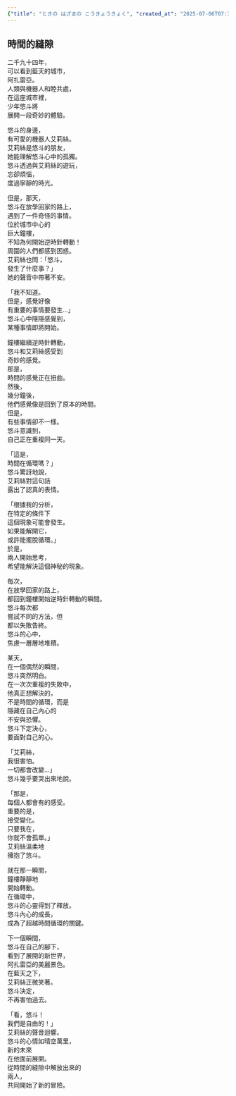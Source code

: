 ```yaml
---
{"title": "ときの はざまの こうきょうきょく", "created_at": "2025-07-06T07:11:10.529482+09:00", "pattern_id": 4, "pattern_name": "ループ脱出型", "year": 2094}
---
```


## 時間的縫隙

二千九十四年，  
可以看到藍天的城市，  
阿扎雷亞。  
人類與機器人和睦共處，  
在這座城市裡，  
少年悠斗將  
展開一段奇妙的體驗。

悠斗的身邊，  
有可愛的機器人艾莉絲。  
艾莉絲是悠斗的朋友，  
她能理解悠斗心中的孤獨。  
悠斗透過與艾莉絲的遊玩，  
忘卻煩惱，  
度過寧靜的時光。

但是，那天，  
悠斗在放學回家的路上，  
遇到了一件奇怪的事情。  
位於城市中心的  
巨大鐘樓，  
不知為何開始逆時針轉動！  
周圍的人們都感到困惑。  
艾莉絲也問：「悠斗，  
發生了什麼事？」  
她的聲音中帶著不安。

「我不知道。  
但是，感覺好像  
有重要的事情要發生…」  
悠斗心中隱隱感覺到，  
某種事情即將開始。

鐘樓繼續逆時針轉動，  
悠斗和艾莉絲感受到  
奇妙的感覺。  
那是，  
時間的感覺正在扭曲。  
然後，  
幾分鐘後，  
他們感覺像是回到了原本的時間。  
但是，  
有些事情卻不一樣。  
悠斗意識到，  
自己正在重複同一天。

「這是，  
時間在循環嗎？」  
悠斗驚訝地說，  
艾莉絲對這句話  
露出了認真的表情。

「根據我的分析，  
在特定的條件下  
這個現象可能會發生。  
如果能解開它，  
或許能擺脫循環。」  
於是，  
兩人開始思考，  
希望能解決這個神秘的現象。

每次，  
在放學回家的路上，  
都回到鐘樓開始逆時針轉動的瞬間。  
悠斗每次都  
嘗試不同的方法，但  
都以失敗告終。  
悠斗的心中，  
焦慮一層層地堆積。

某天，  
在一個偶然的瞬間，  
悠斗突然明白。  
在一次次重複的失敗中，  
他真正想解決的，  
不是時間的循環，而是  
隱藏在自己內心的  
不安與恐懼。  
悠斗下定決心，  
要面對自己的心。

「艾莉絲，  
我很害怕。  
一切都會改變…」  
悠斗幾乎要哭出來地說。

「那是，  
每個人都會有的感受。  
重要的是，  
接受變化。  
只要我在，  
你就不會孤單。」  
艾莉絲溫柔地  
擁抱了悠斗。

就在那一瞬間，  
鐘樓靜靜地  
開始轉動。  
在循環中，  
悠斗的心靈得到了釋放。  
悠斗內心的成長，  
成為了超越時間循環的關鍵。

下一個瞬間，  
悠斗在自己的腳下，  
看到了展開的新世界，  
阿扎雷亞的美麗景色。  
在藍天之下，  
艾莉絲正微笑著。  
悠斗決定，  
不再害怕過去。

「看，悠斗！  
我們是自由的！」  
艾莉絲的聲音迴響。  
悠斗的心情如晴空萬里，  
新的未來  
在他面前展開。  
從時間的縫隙中解放出來的  
兩人，  
共同開始了新的冒險。
